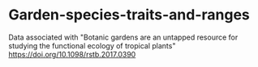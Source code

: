 # Garden-species-traits-and-ranges
Data associated with "Botanic gardens are an untapped resource for studying the functional ecology of tropical plants"
https://doi.org/10.1098/rstb.2017.0390
